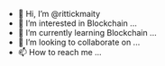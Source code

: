 - 👋 Hi, I’m @rittickmaity
- 👀 I’m interested in Blockchain ...
- 🌱 I’m currently learning Blockchain ...
- 💞️ I’m looking to collaborate on ...
- 📫 How to reach me  ...

<!---
rittickmaity/rittickmaity is a ✨ special ✨ repository because its `README.md` (this file) appears on your GitHub profile.
You can click the Preview link to take a look at your changes.
--->
